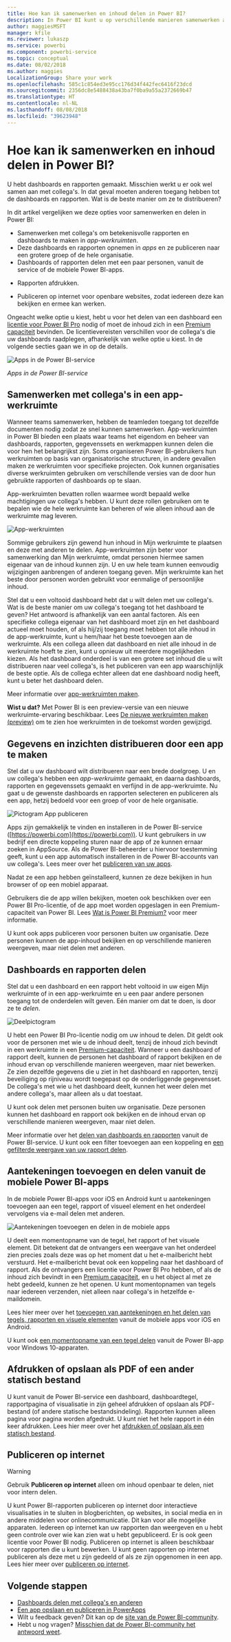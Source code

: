 ```yaml
---
title: Hoe kan ik samenwerken en inhoud delen in Power BI?
description: In Power BI kunt u op verschillende manieren samenwerken aan dashboards, rapporten, tegels en apps en deze delen. Elke manier heeft bepaalde voordelen.
author: maggiesMSFT
manager: kfile
ms.reviewer: lukaszp
ms.service: powerbi
ms.component: powerbi-service
ms.topic: conceptual
ms.date: 08/02/2018
ms.author: maggies
LocalizationGroup: Share your work
ms.openlocfilehash: 585c1c854ed3e95cc176d34f442fec6416f23dcd
ms.sourcegitcommit: 2356dc8e5488438a43ba7f0ba9a55a2372669b47
ms.translationtype: HT
ms.contentlocale: nl-NL
ms.lasthandoff: 08/08/2018
ms.locfileid: "39623948"
---
```

# <a name="how-should-i-collaborate-and-share-in-power-bi"></a>Hoe kan ik samenwerken en inhoud delen in Power BI?

U hebt dashboards en rapporten gemaakt. Misschien werkt u er ook wel samen aan met collega's. In dat geval moeten anderen toegang hebben tot de dashboards en rapporten. Wat is de beste manier om ze te distribueren?

In dit artikel vergelijken we deze opties voor samenwerken en delen in Power BI: 

* Samenwerken met collega's om betekenisvolle rapporten en dashboards te maken in *app-werkruimten*.
* Deze dashboards en rapporten opnemen in *apps* en ze publiceren naar een grotere groep of de hele organisatie.
* Dashboards of rapporten delen met een paar personen, vanuit de service of de mobiele Power BI-apps.
- Rapporten afdrukken.
* Publiceren op internet voor openbare websites, zodat iedereen deze kan bekijken en ermee kan werken.

Ongeacht welke optie u kiest, hebt u voor het delen van een dashboard een [licentie voor Power BI Pro](service-free-vs-pro.md) nodig of moet de inhoud zich in een [Premium capaciteit](service-premium.md) bevinden. De licentievereisten verschillen voor de collega's die uw dashboards raadplegen, afhankelijk van welke optie u kiest. In de volgende secties gaan we in op de details. 

![Apps in de Power BI-service](media/service-how-to-collaborate-distribute-dashboards-reports/power-bi-apps-home-blog.png)

*Apps in de Power BI-service*

## <a name="collaborate-with-coworkers-in-an-app-workspace"></a>Samenwerken met collega's in een app-werkruimte

Wanneer teams samenwerken, hebben de teamleden toegang tot dezelfde documenten nodig zodat ze snel kunnen samenwerken. App-werkruimten in Power BI bieden een plaats waar teams het eigendom en beheer van dashboards, rapporten, gegevenssets en werkmappen kunnen delen die voor hen het belangrijkst zijn. Soms organiseren Power BI-gebruikers hun werkruimten op basis van organisatorische structuren, in andere gevallen maken ze werkruimten voor specifieke projecten. Ook kunnen organisaties diverse werkruimten gebruiken om verschillende versies van de door hun gebruikte rapporten of dashboards op te slaan. 

App-werkruimten bevatten rollen waarmee wordt bepaald welke machtigingen uw collega's hebben. U kunt deze rollen gebruiken om te bepalen wie de hele werkruimte kan beheren of wie alleen inhoud aan de werkruimte mag leveren.

![App-werkruimten](media/service-how-to-collaborate-distribute-dashboards-reports/power-bi-apps-workspaces.png)

Sommige gebruikers zijn gewend hun inhoud in Mijn werkruimte te plaatsen en deze met anderen te delen. App-werkruimten zijn beter voor samenwerking dan Mijn werkruimte, omdat personen hiermee samen eigenaar van de inhoud kunnen zijn. U en uw hele team kunnen eenvoudig wijzigingen aanbrengen of anderen toegang geven. Mijn werkruimte kan het beste door personen worden gebruikt voor eenmalige of persoonlijke inhoud.

Stel dat u een voltooid dashboard hebt dat u wilt delen met uw collega's. Wat is de beste manier om uw collega's toegang tot het dashboard te geven? Het antwoord is afhankelijk van een aantal factoren. Als een specifieke collega eigenaar van het dashboard moet zijn en het dashboard actueel moet houden, of als hij/zij toegang moet hebben tot alle inhoud in de app-werkruimte, kunt u hem/haar het beste toevoegen aan de werkruimte. Als een collega alleen dat dashboard en niet alle inhoud in de werkruimte hoeft te zien, kunt u opnieuw uit meerdere mogelijkheden kiezen. Als het dashboard onderdeel is van een grotere set inhoud die u wilt distribueren naar veel collega's, is het publiceren van een app waarschijnlijk de beste optie. Als de collega echter alleen dat ene dashboard nodig heeft, kunt u beter het dashboard delen. 

Meer informatie over [app-werkruimten maken](service-create-workspaces.md).

**Wist u dat?** Met Power BI is een preview-versie van een nieuwe werkruimte-ervaring beschikbaar. Lees [De nieuwe werkruimten maken (preview)](service-create-the-new-workspaces.md) om te zien hoe werkruimten in de toekomst worden gewijzigd. 

## <a name="distribute-data-and-insights-by-creating-an-app"></a>Gegevens en inzichten distribueren door een app te maken

Stel dat u uw dashboard wilt distribueren naar een brede doelgroep. U en uw collega's hebben een *app-werkruimte* gemaakt, en daarna dashboards, rapporten en gegevenssets gemaakt en verfijnd in de app-werkruimte. Nu gaat u de gewenste dashboards en rapporten selecteren en publiceren als een app, hetzij bedoeld voor een groep of voor de hele organisatie. 

![Pictogram App publiceren](media/service-how-to-collaborate-distribute-dashboards-reports/power-bi-app-publish-600.png)

Apps zijn gemakkelijk te vinden en installeren in de Power BI-service ([https://powerbi.com](https://powerbi.com)). U kunt gebruikers in uw bedrijf een directe koppeling sturen naar de app of ze kunnen ernaar zoeken in AppSource. Als de Power BI-beheerder u hiervoor toestemming geeft, kunt u een app automatisch installeren in de Power BI-accounts van uw collega's. Lees meer over het [publiceren van uw apps](service-create-distribute-apps.md). 

Nadat ze een app hebben geïnstalleerd, kunnen ze deze bekijken in hun browser of op een mobiel apparaat.

Gebruikers die de app willen bekijken, moeten ook beschikken over een Power BI Pro-licentie, of de app moet worden opgeslagen in een Premium-capaciteit van Power BI. Lees [Wat is Power BI Premium?](service-premium.md) voor meer informatie.

U kunt ook apps publiceren voor personen buiten uw organisatie. Deze personen kunnen de app-inhoud bekijken en op verschillende manieren weergeven, maar niet delen met anderen.

## <a name="share-dashboards-and-reports"></a>Dashboards en rapporten delen
Stel dat u een dashboard en een rapport hebt voltooid in uw eigen Mijn werkruimte of in een app-werkruimte en u een paar andere personen toegang tot de onderdelen wilt geven. Eén manier om dat te doen, is door ze te *delen*. 

![Deelpictogram](media/service-how-to-collaborate-distribute-dashboards-reports/power-bi-share-in-situ.png)

U hebt een Power BI Pro-licentie nodig om uw inhoud te delen. Dit geldt ook voor de personen met wie u de inhoud deelt, tenzij de inhoud zich bevindt in een werkruimte in een [Premium-capaciteit](service-premium.md). Wanneer u een dashboard of rapport deelt, kunnen de personen het dashboard of rapport bekijken en de inhoud ervan op verschillende manieren weergeven, maar niet bewerken. Ze zien dezelfde gegevens die u ziet in het dashboard en rapporten, tenzij beveiliging op rijniveau wordt toegepast op de onderliggende gegevensset. De collega's met wie u het dashboard deelt, kunnen het weer delen met andere collega's, maar alleen als u dat toestaat. 

U kunt ook delen met personen buiten uw organisatie. Deze personen kunnen het dashboard en rapport ook bekijken en de inhoud ervan op verschillende manieren weergeven, maar niet delen. 

Meer informatie over het [delen van dashboards en rapporten](service-share-dashboards.md) vanuit de Power BI-service. U kunt ook een filter toevoegen aan een koppeling en [ een gefilterde weergave van uw rapport delen](service-share-reports.md).

## <a name="annotate-and-share-from-the-power-bi-mobile-apps"></a>Aantekeningen toevoegen en delen vanuit de mobiele Power BI-apps
In de mobiele Power BI-apps voor iOS en Android kunt u aantekeningen toevoegen aan een tegel, rapport of visueel element en het onderdeel vervolgens via e-mail delen met anderen. 

![Aantekeningen toevoegen en delen in de mobiele apps](media/service-how-to-collaborate-distribute-dashboards-reports/power-bi-iphone-annotate.png)

U deelt een momentopname van de tegel, het rapport of het visuele element. Dit betekent dat de ontvangers een weergave van het onderdeel zien precies zoals deze was op het moment dat u het e-mailbericht hebt verstuurd. Het e-mailbericht bevat ook een koppeling naar het dashboard of rapport. Als de ontvangers een licentie voor Power BI Pro hebben, of als de inhoud zich bevindt in een [Premium capaciteit](service-premium.md), en u het object al met ze hebt gedeeld, kunnen ze het openen. U kunt momentopnamen van tegels naar iedereen verzenden, niet alleen naar collega's in hetzelfde e-maildomein.

Lees hier meer over het [toevoegen van aantekeningen en het delen van tegels, rapporten en visuele elementen](mobile-annotate-and-share-a-tile-from-the-mobile-apps.md) vanuit de mobiele apps voor iOS en Android.

U kunt ook [een momentopname van een tegel delen](mobile-windows-10-phone-app-get-started.md) vanuit de Power BI-app voor Windows 10-apparaten.

## <a name="print-or-save-as-pdf-or-other-static-file"></a>Afdrukken of opslaan als PDF of een ander statisch bestand
U kunt vanuit de Power BI-service een dashboard, dashboardtegel, rapportpagina of visualisatie in zijn geheel afdrukken of opslaan als PDF-bestand (of andere statische bestandsindeling). Rapporten kunnen alleen pagina voor pagina worden afgedrukt. U kunt niet het hele rapport in één keer afdrukken. Lees hier meer over het [afdrukken of opslaan als een statisch bestand](service-print.md).

## <a name="publish-to-the-web"></a>Publiceren op internet

> [!WARNING]
> Gebruik **Publiceren op internet** alleen om inhoud openbaar te delen, niet voor intern delen.

U kunt Power BI-rapporten publiceren op internet door interactieve visualisaties in te sluiten in blogberichten, op websites, in social media en in andere middelen voor onlinecommunicatie. Dit kan voor alle mogelijke apparaten. Iedereen op internet kan uw rapporten dan weergeven en u hebt geen controle over wie kan zien wat u hebt gepubliceerd. Er is ook geen licentie voor Power BI nodig. Publiceren op internet is alleen beschikbaar voor rapporten die u kunt bewerken. U kunt geen rapporten op internet publiceren als deze met u zijn gedeeld of als ze zijn opgenomen in een app. Lees hier meer over [publiceren op internet](service-publish-to-web.md).

## <a name="next-steps"></a>Volgende stappen
* [Dashboards delen met collega's en anderen](service-share-dashboards.md)
* [Een app opslaan en publiceren in PowerApps](service-create-distribute-apps.md)
* Wilt u feedback geven? Dit kan op de [site van de Power BI-community](https://community.powerbi.com/).
* Hebt u nog vragen? [Misschien dat de Power BI-community het antwoord weet](http://community.powerbi.com/).

